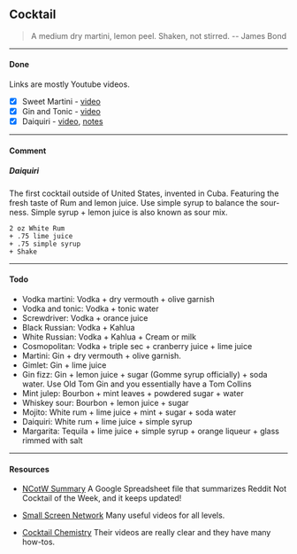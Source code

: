 Cocktail
---

> A medium dry martini, lemon peel. Shaken, not stirred. -- James Bond

---
#### Done

Links are mostly Youtube videos.

- [X] Sweet Martini - [video](https://www.youtube.com/watch?v=sAo6X7jSbd8)
- [X] Gin and Tonic - [video](https://www.youtube.com/watch?v=RpS8ayaU820)
- [X] Daiquiri - [video](https://www.youtube.com/watch?v=ofwTyfKo8Mg), [notes](#daiquiri)

---
#### Comment

##### Daiquiri

The first cocktail outside of United States, invented in Cuba.
Featuring the fresh taste of Rum and lemon juice.
Use simple syrup to balance the sour-ness.
Simple syrup + lemon juice is also known as sour mix.

```
2 oz White Rum
+ .75 lime juice
+ .75 simple syrup
+ Shake
```

---
#### Todo

* Vodka martini: Vodka + dry vermouth + olive garnish
* Vodka and tonic: Vodka + tonic water
* Screwdriver: Vodka + orance juice
* Black Russian: Vodka + Kahlua
* White Russian: Vodka + Kahlua + Cream or milk
* Cosmopolitan: Vodka + triple sec + cranberry juice + lime juice
* Martini: Gin + dry vermouth + olive garnish.
* Gimlet: Gin + lime juice
* Gin fizz: Gin + lemon juice + sugar (Gomme syrup officially) + soda water. Use Old Tom Gin and you essentially have a Tom Collins
* Mint julep: Bourbon + mint leaves + powdered sugar + water
* Whiskey sour: Bourbon + lemon juice + sugar
* Mojito: White rum + lime juice + mint + sugar + soda water
* Daiquiri: White rum + lime juice + simple syrup
* Margarita: Tequila + lime juice + simple syrup + orange liqueur + glass rimmed with salt

---
#### Resources

- [NCotW Summary](https://docs.google.com/spreadsheets/d/1fv1OGUhQxKCJh7zfS3w0sMIYYZHAJaoQAnHdR_rNHAk/edit#gid=0)
A Google Spreadsheet file that summarizes Reddit Not Cocktail of the Week, and it keeps updated!

- [Small Screen Network](https://www.youtube.com/user/SmallScreenNetwork)
Many useful videos for all levels.

- [Cocktail Chemistry](https://www.youtube.com/channel/UC-o0CfpOyFJOfyWKtqS1hZQ)
Their videos are really clear and they have many how-tos.
